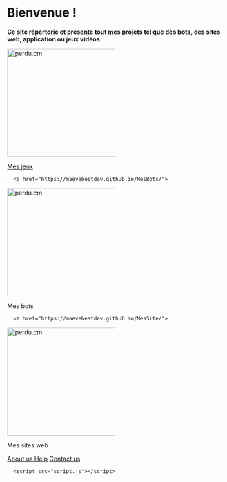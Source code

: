 <html lang="fr">
    <head> 
        <title>Maeve's site UwU/</title>
        <link rel="stylesheet" type="text/css" href="style.css">
        <meta name="google-site-verification" content="kLK5fynJLaBXuMMI0qK5ex5cUOE6Eu-CKT7gdPe3nns" />
    <link rel="icon" type="image/png" sizes="16x16" href="https://media.discordapp.net/attachments/884718653348667412/889470963513700362/manette.png?width=427&height=427">
    </head>
  <body>
    <h1>Bienvenue !</h1>
    <p><strong>Ce site répértorie et présente tout mes projets tel que des bots, des sites web, application ou jeux vidéos.</strong></p>
    <p></p>
<form>

</form>
 
<p></p>

<a href="https://maevebestdev.github.io/MesJeux/">
<img class="displayed" src="https://media.discordapp.net/attachments/884718653348667412/884808976217292850/image_warhammer__mes_jeux__site_web2.jpg?width=783&height=427" alt="perdu.cm" title="Mes jeux" style="width: 250px;" /> 
    <p>Mes jeux</p>
</a>

      <a href="https://maevebestdev.github.io/MesBots/">
<img class="displayed" src="https://media.discordapp.net/attachments/884718653348667412/884723079580897340/toppng.com-discordbot-bot-discord-402x290.png" alt="perdu.cm" title="Mes bots" style="width: 250px;" /> 
          <p>Mes bots</p>
          
      <a href="https://maevebestdev.github.io/MesSite/">
<img class="displayed" src="https://media.discordapp.net/attachments/884718653348667412/884808994261192714/image_site_mes_site_1.png?width=759&height=427" alt="perdu.cm" title="Mes bots" style="width: 250px;" /> 
          <p>Mes sites web</p>
</a>
      <p></p>
    <a href="https://maevebestdev.github.io/About_Us/">About us       </a>
          <a>      </a>
    <a href="https://maevebestdev.github.io/Help/">Help</a>
          <a>      </a>
    <a href="https://maevebestdev.github.io/Contact_Us/">Contact us</a>
      <p></p>
          
    
      <script src="script.js"></script>
<script src="script.js"></script>
<p></p>
</a>
</body>
</html>
